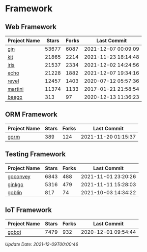 # Framework

## Web Framework
| Project Name | Stars | Forks | Last Commit |
| ------------ | ----- | ----- | ----------- |
| [gin](https://github.com/gin-gonic/gin) | 53677 | 6087 | 2021-12-07 00:09:09 |
| [kit](https://github.com/go-kit/kit) | 21865 | 2214 | 2021-11-23 18:14:48 |
| [iris](https://github.com/kataras/iris) | 21537 | 2334 | 2021-12-02 14:24:56 |
| [echo](https://github.com/labstack/echo) | 21228 | 1882 | 2021-12-07 19:34:16 |
| [revel](https://github.com/revel/revel) | 12457 | 1403 | 2020-07-12 05:57:36 |
| [martini](https://github.com/go-martini/martini) | 11374 | 1133 | 2017-01-21 21:58:54 |
| [beego](https://github.com/astaxie/beego) | 313 | 97 | 2020-12-13 11:36:23 |

## ORM Framework
| Project Name | Stars | Forks | Last Commit |
| ------------ | ----- | ----- | ----------- |
| [gorm](https://github.com/jinzhu/gorm) | 389 | 124 | 2021-11-20 01:15:37 |

## Testing Framework
| Project Name | Stars | Forks | Last Commit |
| ------------ | ----- | ----- | ----------- |
| [goconvey](https://github.com/smartystreets/goconvey) | 6843 | 488 | 2021-11-01 23:20:26 |
| [ginkgo](https://github.com/onsi/ginkgo) | 5316 | 479 | 2021-11-11 15:28:03 |
| [goblin](https://github.com/franela/goblin) | 817 | 74 | 2021-10-03 14:34:22 |

## IoT Framework
| Project Name | Stars | Forks | Last Commit |
| ------------ | ----- | ----- | ----------- |
| [gobot](https://github.com/hybridgroup/gobot) | 7479 | 932 | 2020-12-01 09:54:44 |

*Update Date: 2021-12-09T00:00:46*